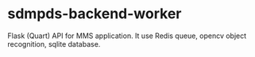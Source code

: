 # sdmpds-backend-worker

Flask (Quart) API for MMS application. 
It use Redis queue, opencv object recognition, sqlite database.
